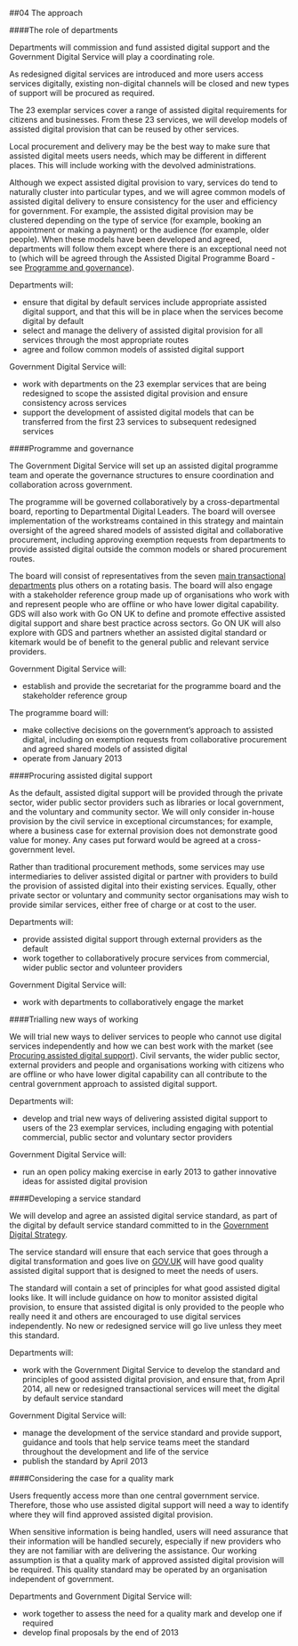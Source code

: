 ##04 The approach

####The role of departments

Departments will commission and fund assisted digital support and the Government Digital Service will play a coordinating role. 

As redesigned digital services are introduced and more users access services digitally, existing non-digital channels will be closed and new types of support will be procured as required.

The 23 exemplar services cover a range of assisted digital requirements for citizens and businesses. From these 23 services, we will develop models of assisted digital provision that can be reused by other services.

Local procurement and delivery may be the best way to make sure that assisted digital meets users needs, which may be different in different places. This will include working with the devolved administrations.

Although we expect assisted digital provision to vary, services do tend to naturally cluster into particular types, and we will agree common models of assisted digital delivery to ensure consistency for the user and efficiency for government. For example, the assisted digital provision may be clustered depending on the type of service (for example, booking an appointment or making a payment) or the audience (for example, older people). When these models have been developed and agreed, departments will follow them except where there is an exceptional need not to (which will be agreed through the Assisted Digital Programme Board - see [Programme and governance](#programme-and-governance)).

Departments will:

- ensure that digital by default services include appropriate assisted digital support, and that this will be in place when the services become digital by default
- select and manage the delivery of assisted digital provision for all services through the most appropriate routes
- agree and follow common models of assisted digital support

Government Digital Service will:

- work with departments on the 23 exemplar services that are being redesigned to scope the assisted digital provision and ensure consistency across services
- support the development of assisted digital models that can be transferred from the first 23 services to subsequent redesigned services


####Programme and governance

The Government Digital Service will set up an assisted digital programme team and operate the governance structures to ensure coordination and collaboration across government.

The programme will be governed collaboratively by a cross-departmental board, reporting to Departmental Digital Leaders. The board will oversee implementation of the workstreams contained in this strategy and maintain oversight of the agreed shared models of assisted digital and collaborative procurement, including approving exemption requests from departments to provide assisted digital outside the common models or shared procurement routes.

The board will consist of representatives from the seven [main transactional departments](/strategy/#developing-digital-transactions) plus others on a rotating basis. The board will also engage with a stakeholder reference group made up of organisations who work with and represent people who are offline or who have lower digital capability. GDS will also work with Go ON UK to define and promote effective assisted digital support and share best practice across sectors. Go ON UK will also explore with GDS and partners whether an assisted digital standard or kitemark would be of benefit to the general public and relevant service providers.

Government Digital Service will:

- establish and provide the secretariat for the programme board and the stakeholder reference group

The programme board will:

- make collective decisions on the government’s approach to assisted digital, including on exemption requests from collaborative procurement and agreed shared models of assisted digital
- operate from January 2013


####Procuring assisted digital support

As the default, assisted digital support will be provided through the private sector, wider public sector providers such as libraries or local government, and the voluntary and community sector. We will only consider in-house provision by the civil service in exceptional circumstances; for example, where a business case for external provision does not demonstrate good value for money.  Any cases put forward would be agreed at a cross-government level.

Rather than traditional procurement methods, some services may use intermediaries to deliver assisted digital or partner with providers to build the provision of assisted digital into their existing services. Equally, other private sector or voluntary and community sector organisations may wish to provide similar services, either free of charge or at cost to the user.

Departments will:

-   provide assisted digital support through external providers as the default
-   work together to collaboratively procure services from commercial, wider public sector and volunteer providers

Government Digital Service will:

-   work with departments to collaboratively engage the market


####Trialling new ways of working

We will trial new ways to deliver services to people who cannot use digital services independently and how we can best work with the market (see [Procuring assisted digital support](#procuring-assisted-digital-support)). Civil servants, the wider public sector, external providers and people and organisations working with citizens who are offline or who have lower digital capability can all contribute to the central government approach to assisted digital support.

Departments will:

-   develop and trial new ways of delivering assisted digital support to users of the 23 exemplar services, including engaging with potential commercial, public sector and voluntary sector providers

Government Digital Service will:

-   run an open policy making exercise in early 2013 to gather innovative ideas for assisted digital provision


####Developing a service standard

We will develop and agree an assisted digital service standard, as part of the digital by default service standard committed to in the [Government Digital Strategy](/digital/strategy/#action-06).

The service standard will ensure that each service that goes through a digital transformation and goes live on [GOV.UK](https://www.gov.uk/) will have good quality assisted digital support that is designed to meet the needs of users.

The standard will contain a set of principles for what good assisted digital looks like. It will include guidance on how to monitor assisted digital provision, to ensure that assisted digital is only provided to the people who really need it and others are encouraged to use digital services independently. No new or redesigned service will go live unless they meet this standard.

Departments will:

-   work with the Government Digital Service to develop the standard and principles of good assisted digital provision, and ensure that, from April 2014, all new or redesigned transactional services will meet the digital by default service standard

Government Digital Service will:

- manage the development of the service standard and provide support, guidance and tools that help service teams meet the standard throughout the development and life of the service
- publish the standard by April 2013


####Considering the case for a quality mark

Users frequently access more than one central government service. Therefore, those who use assisted digital support will need a way to identify where they will find approved assisted digital provision.

When sensitive information is being handled, users will need assurance that their information will be handled securely, especially if new providers who they are not familiar with are delivering the assistance. Our working assumption is that a quality mark of approved assisted digital provision will be required. This quality standard may be operated by an organisation independent of government.

Departments and Government Digital Service will:

-   work together to assess the need for a quality mark and develop one if required
-   develop final proposals by the end of 2013
